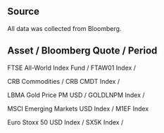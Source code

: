 ## Source

All data was collected from Bloomberg.

## Asset / Bloomberg Quote / Period

FTSE All-World Index Fund / FTAW01 Index / 

CRB Commodities / CRB CMDT Index / 

LBMA Gold Price PM USD / GOLDLNPM Index / 

MSCI Emerging Markets USD Index / M1EF Index 

Euro Stoxx 50 USD Index / SX5K Index / 




